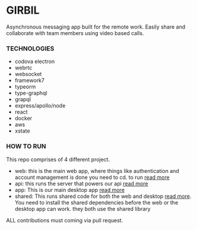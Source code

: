 # GIRBIL

Asynchronous messaging app built for the remote work. Easily share and collaborate with team members
using video based calls.

### TECHNOLOGIES
- codova electron
- webrtc
- websocket
- framework7
- typeorm
- type-graphql
- grapql
- express/apollo/node
- react
- docker
- aws
- xstate

### HOW TO RUN
This repo comprises of 4 different project.

- web: this is the main web app, where things like authentication and account management is done you need to cd. to run [read more](/web/README.md)
- api: this runs the server that powers our api [read more](/api/README.md)
- app: This is our main desktop app [read more](/app/README.md)
- shared: This runs shared code for both the web and desktop [read more](/shared/README.md). You need to install the shared dependencies before the web or the desktop app can work.
they both use the shared library


ALL contributions must coming via pull request.